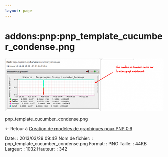 ```yaml
---
layout: page
---
```


addons:pnp:pnp\_template\_cucumber\_condense.png
================================================

[![pnp\_template\_cucumber\_condense.png](../../../assets/media/addons/pnp/pnp_template_cucumber_condense.png@cache=&w=900&h=298 "pnp_template_cucumber_condense.png")](../../../assets/media/addons/pnp/pnp_template_cucumber_condense.png@cache= "Afficher le fichier original")

pnp\_template\_cucumber\_condense.png

← Retour à [Création de modèles de graphiques pour PNP
0.6](../../../nagios/addons/pnp/creation-template-graph.html "nagios:addons:pnp:creation-template-graph")

Date:
:   2013/03/29 09:42
Nom de fichier:
:   pnp\_template\_cucumber\_condense.png
Format:
:   PNG
Taille:
:   44KB
Largeur:
:   1032
Hauteur:
:   342


